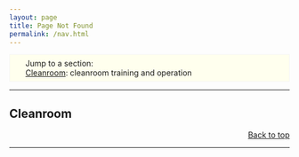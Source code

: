 ```yaml
---
layout: page
title: Page Not Found
permalink: /nav.html
---
```


<div
style="
background: #ffe;
border: solid 1px #f5f5f5;
padding: 0.5em 2em 0.5em;
margin: 0 0 0">
<span>
    Jump to a section:
    <br><a href="#cleanroom">Cleanroom</a>: cleanroom training and operation
</span>
</div>

---

<h2><a name="cleanroom">Cleanroom</a></h2>

<div style="text-align:right"><a href="#page">Back to top</a></div>

---

